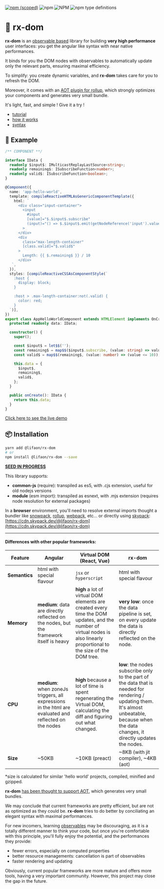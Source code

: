 [![npm (scoped)](https://img.shields.io/npm/v/@lifaon/rx-dom.svg)](https://www.npmjs.com/package/@lifaon/rx-dom)
![npm](https://img.shields.io/npm/dm/@lifaon/rx-dom.svg)
![NPM](https://img.shields.io/npm/l/@lifaon/rx-dom.svg)
![npm type definitions](https://img.shields.io/npm/types/@lifaon/rx-dom.svg)

# 🌱 rx-dom

[comment]: <> (https://github.com/tusharmath/reactive-dom#virtualdomvsreactivedom)

**rx-dom** is an [observable based](https://github.com/lifaon74/rx-js-light) library for building **very high performance** user interfaces:
you get the angular like syntax with near native performances.

It binds for you the DOM nodes with observables to automatically update only the relevant parts, ensuring maximal efficiency.

To simplify: you create dynamic variables, and **rx-dom** takes care for you to refresh the DOM.

Moreover, it comes with an [AOT plugin for rollup](https://github.com/lifaon74/rx-dom-aot-plugin),
which strongly optimizes your components and generates very small bundle.

It's light, fast, and simple ! Give it a try !

- [tutorial](./examples/tutoral.md)
- [how it works](./examples/how-rx-dom-works.md)
- [syntax](./src/syntax.md)

## 📑 Example

```ts
/** COMPONENT **/

interface IData {
  readonly $input$: IMulticastReplayLastSource<string>;
  readonly remaining$: ISubscribeFunction<number>;
  readonly valid$: ISubscribeFunction<boolean>;
}

@Component({
  name: 'app-hello-world',
  template: compileReactiveHTMLAsGenericComponentTemplate({
    html: `
      <div class="input-container">
        <input
          #input
          [value]="$.$input$.subscribe"
          (input)="() => $.$input$.emit(getNodeReference('input').value)"
        >
      </div>
      <div
        class="max-length-container"
        [class.valid]="$.valid$"
      >
        Length: {{ $.remaining$ }} / 10
      </div>
   `,
  }),
  styles: [compileReactiveCSSAsComponentStyle(`
    :host {
      display: block;
    }

    :host > .max-length-container:not(.valid) {
      color: red;
    }
  `)],
})
export class AppHelloWorldComponent extends HTMLElement implements OnCreate<IData> {
  protected readonly data: IData;

  constructor() {
    super();

    const $input$ = let$$('');
    const remaining$ = map$$($input$.subscribe, (value: string) => value.length);
    const valid$ = map$$(remaining$, (value: number) => (value <= 10));

    this.data = {
      $input$,
      remaining$,
      valid$,
    };
  }

  public onCreate(): IData {
    return this.data;
  }
}
```

[Click here to see the live demo](https://stackblitz.com/edit/typescript-ydrjlp?file=hello-world.shortcuts.component.ts)

## 📦 Installation

```bash
yarn add @lifaon/rx-dom
# or
npm install @lifaon/rx-dom --save
```

**[SEED IN PROGRESS](https://github.com/lifaon74/rx-js-light-debug-vite)**

This library supports:

- **common-js** (require): transpiled as es5, with .cjs extension, useful for old nodejs versions
- **module** (esm import): transpiled as esnext, with .mjs extension (requires node resolution for external packages)

In a **browser** environment, you'll need to resolve external imports thought a bundler like
[snowpack](https://www.snowpack.dev/),
[rollup](https://rollupjs.org/guide/en/),
[webpack](https://webpack.js.org/),
etc...
or directly using [skypack](https://www.skypack.dev/):
[https://cdn.skypack.dev/@lifaon/rx-dom](https://cdn.skypack.dev/@lifaon/rx-dom)


---

#### Differences with other popular frameworks:

Feature | Angular | Virtual DOM (React, Vue) | rx-dom
---     | --- | ---          | ---
**Semantics**| html with special flavour | `jsx` or `hyperscript` | html with special flavour
**Memory** | **medium**: data are directly reflected on the nodes, but the framework itself is heavy | **high** a lot of virtual DOM elements are created every time the DOM updates, and the number of virtual nodes is also linearly proportional to the size of the DOM tree. | **very low**: once the data pipeline is set, on every update the data is directly reflected on the node.
**CPU** | **medium**: when zoneJs triggers, all expressions in the html are evaluated and reflected on the nodes | **high** because a lot of time is spent regenerating the Virtual DOM, calculating the diff and figuring out what changed. | **low**: the nodes subscribe only to the part of the data that is needed for rendering / updating them. It's almost unbeatable, because when the data changes, it directly updates the nodes.
**Size** | ~50KB | ~10KB (preact) | ~8KB (with jit compiler), ~4KB (aot)

*size is calculated for similar 'hello world' projects, compiled, minified and gzipped.

**rx-dom** [has been thought to support AOT](https://github.com/lifaon74/rx-dom-aot-plugin), which generates very small bundles.

We may conclude that current frameworks are pretty efficient, but are not as optimized as they could be.
**rx-dom** tries to do better by conciliating an elegant syntax with maximal performances.

For new incomers, learning [observables](https://github.com/lifaon74/rx-js-light) may be discouraging,
as it is a totally different manner to think your code,
but once you're comfortable with this principle, you'll fully enjoy the potential, and the performances they provide:

- fewer errors, especially on computed properties
- better resource managements: cancellation is part of observables
- faster rendering and updating

Obviously, current popular frameworks are more mature and offers more tools, having a very important community.
However, this project may close the gap in the future.




